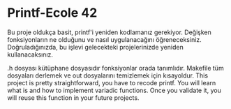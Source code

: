 # Printf-Ecole 42

Bu proje oldukça basit, printf'i yeniden kodlamanız gerekiyor. Değişken fonksiyonların ne olduğunu ve nasıl uygulanacağını öğreneceksiniz. Doğruladığınızda, bu işlevi gelecekteki projelerinizde yeniden kullanacaksınız.

.h dosyası kütüphane dosyasıdır fonksiyonlar orada tanımlıdır.
Makefile tüm dosyaları derlemek ve out dosyalarını temizlemek için kısayoldur.
This project is pretty straightforward, you have to recode printf. You will learn what is and how to implement variadic functions. Once you validate it, you will reuse this function in your future projects.
